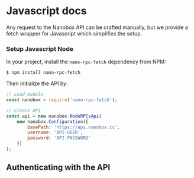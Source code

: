 # Javascript docs

Any request to the Nanobox API can be crafted manually, but we provide a fetch
wrapper for Javascript which simplifies the setup.

### Setup Javascript Node

In your project, install the `nano-rpc-fetch` dependency from NPM:

    $ npm install nano-rpc-fetch

Then initialize the API by:

```javascript
// Load module
const nanobox = require('nano-rpc-fetch');

// Create API
const api = new nanobox.NodeRPCsApi(
    new nanobox.Configuration({
        basePath: 'https://api.nanobox.cc',
        username: 'API-USER',
        password: 'API-PASSWORD'
    })
);
```

## Authenticating with the API

